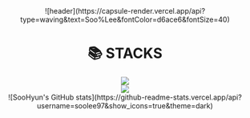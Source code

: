 <div align=center>
  ![header](https://capsule-render.vercel.app/api?type=waving&text=Soo%Lee&fontColor=d6ace6&fontSize=40)
</div> 

<div align=center><h1>📚 STACKS</h1></div>
<div align=center>
  <img src="https://img.shields.io/badge/Python-3776AB?style=for-the-badge&logo=Python&logoColor=white">
  <br>
  <img src="https://img.shields.io/badge/Instagram-E4405F?style=for-the-badge&logo=instagram&logoColor=white">
</div>

<div align=center>
![SooHyun's GitHub stats](https://github-readme-stats.vercel.app/api?username=soolee97&show_icons=true&theme=dark)
</div>

